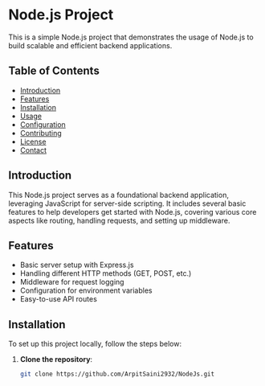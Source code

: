 # Node.js Project

This is a simple Node.js project that demonstrates the usage of Node.js to build scalable and efficient backend applications.

## Table of Contents

- [Introduction](#introduction)
- [Features](#features)
- [Installation](#installation)
- [Usage](#usage)
- [Configuration](#configuration)
- [Contributing](#contributing)
- [License](#license)
- [Contact](#contact)

## Introduction

This Node.js project serves as a foundational backend application, leveraging JavaScript for server-side scripting. It includes several basic features to help developers get started with Node.js, covering various core aspects like routing, handling requests, and setting up middleware.

## Features

- Basic server setup with Express.js
- Handling different HTTP methods (GET, POST, etc.)
- Middleware for request logging
- Configuration for environment variables
- Easy-to-use API routes

## Installation

To set up this project locally, follow the steps below:

1. **Clone the repository**:
   ```bash
   git clone https://github.com/ArpitSaini2932/NodeJs.git
